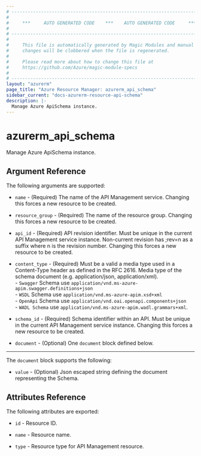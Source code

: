 ```yaml
---
# ----------------------------------------------------------------------------
#
#     ***     AUTO GENERATED CODE    ***    AUTO GENERATED CODE     ***
#
# ----------------------------------------------------------------------------
#
#     This file is automatically generated by Magic Modules and manual
#     changes will be clobbered when the file is regenerated.
#
#     Please read more about how to change this file at
#     https://github.com/Azure/magic-module-specs
#
# ----------------------------------------------------------------------------
layout: "azurerm"
page_title: "Azure Resource Manager: azurerm_api_schema"
sidebar_current: "docs-azurerm-resource-api-schema"
description: |-
  Manage Azure ApiSchema instance.
---
```


# azurerm_api_schema

Manage Azure ApiSchema instance.


## Argument Reference

The following arguments are supported:

* `name` - (Required) The name of the API Management service. Changing this forces a new resource to be created.

* `resource_group` - (Required) The name of the resource group. Changing this forces a new resource to be created.

* `api_id` - (Required) API revision identifier. Must be unique in the current API Management service instance. Non-current revision has ;rev=n as a suffix where n is the revision number. Changing this forces a new resource to be created.

* `content_type` - (Required) Must be a valid a media type used in a Content-Type header as defined in the RFC 2616. Media type of the schema document (e.g. application/json, application/xml). </br> - `Swagger` Schema use `application/vnd.ms-azure-apim.swagger.definitions+json` </br> - `WSDL` Schema use `application/vnd.ms-azure-apim.xsd+xml` </br> - `OpenApi` Schema use `application/vnd.oai.openapi.components+json` </br> - `WADL Schema` use `application/vnd.ms-azure-apim.wadl.grammars+xml`.

* `schema_id` - (Required) Schema identifier within an API. Must be unique in the current API Management service instance. Changing this forces a new resource to be created.

* `document` - (Optional) One `document` block defined below.

---

The `document` block supports the following:

* `value` - (Optional) Json escaped string defining the document representing the Schema.

## Attributes Reference

The following attributes are exported:

* `id` - Resource ID.

* `name` - Resource name.

* `type` - Resource type for API Management resource.
